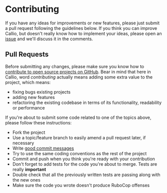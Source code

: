 # Contributing

If you have any ideas for improvements or new features, please just submit a pull request following the guidelines below. If you think you can improve Callio, but doesn't really know how to implement your ideas, please open an [issue](https://github.com/netguru/callio/issues) and we'll discuss it in the comments.

## Pull Requests

Before submitting any changes, please make sure you know how to [contribute to open source projects on GitHub](https://gun.io/blog/how-to-github-fork-branch-and-pull-request/). Bear in mind that here in Callio, word *contributing* actually means adding some extra value to the project, which means:

* fixing bugs existing projects
* adding new features
* refactoring the existing codebase in terms of its functionality, readability or performance

If you're about to submit some code related to one of the topics above, please follow these instructions:

* Fork the project
* Use a topic/feature branch to easily amend a pull request later, if necessary
* Write [good commit messages](http://tbaggery.com/2008/04/19/a-note-about-git-commit-messages.html)
* Try to use the same coding conventions as the rest of the project
* Commit and push when you think you're ready with your contribution
* Don't forget to add tests for the code you're about to merge. Tests are really **important**
* Double check that all the previously written tests are passing along with the new ones
* Make sure the code you wrote doesn't produce RuboCop offenses
